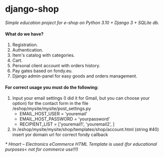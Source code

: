 # django-shop

_Simple education project for e-shop on Python 3.10 + Django 3 + SQLite db._

#### What do we have?

1. Registration.
2. Authentication.
3. Item's catalog with categories.
4. Cart.
5. Personal client account with orders history.
6. Pay gates based on fondy.eu.
7. Django admin-panel for easy goods and orders management.

#### For correct usage you must do the following:

1. Input your email settings (I did it for Gmail, but you can choose your option) for the contact form in the file /eshop/mysite/mysite/post_settings.py
   * EMAIL_HOST_USER = 'youremail'
   * EMAIL_HOST_PASSWORD = 'yourpassword'
   * RECIPIENT_LIST = ['youremail1', 'youremail2', ] 
2. In /eshop/mysite/mysite/shop/templates/shop/account.html (string #40) insert yor domain url for correct fondy callback


_* Hmart – Electronics eCommerce HTML Template is used (for educational purposes< not for commerce use!!!)_